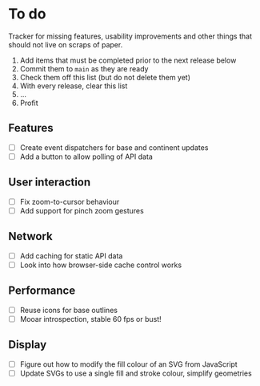 # To do

Tracker for missing features, usability improvements and other things that should not live on scraps of paper.

1. Add items that must be completed prior to the next release below
2. Commit them to `main` as they are ready
3. Check them off this list (but do not delete them yet)
4. With every release, clear this list
5. ...
6. Profit

## Features

- [ ] Create event dispatchers for base and continent updates
- [ ] Add a button to allow polling of API data

## User interaction

- [ ] Fix zoom-to-cursor behaviour
- [ ] Add support for pinch zoom gestures

## Network

- [ ] Add caching for static API data
- [ ] Look into how browser-side cache control works

## Performance

- [ ] Reuse icons for base outlines
- [ ] Mooar introspection, stable 60 fps or bust!

## Display

- [ ] Figure out how to modify the fill colour of an SVG from JavaScript
- [ ] Update SVGs to use a single fill and stroke colour, simplify geometries
